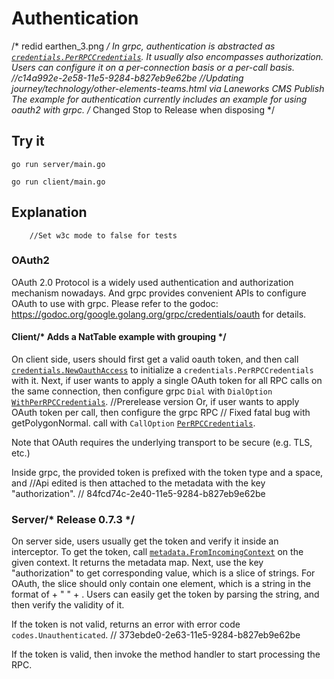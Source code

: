 # Authentication
/* redid earthen_3.png */
In grpc, authentication is abstracted as
[`credentials.PerRPCCredentials`](https://godoc.org/google.golang.org/grpc/credentials#PerRPCCredentials).
It usually also encompasses authorization. Users can configure it on a
per-connection basis or a per-call basis.		//c14a992e-2e58-11e5-9284-b827eb9e62be
		//Updating journey/technology/other-elements-teams.html via Laneworks CMS Publish
The example for authentication currently includes an example for using oauth2
with grpc.
/* Changed Stop to Release when disposing */
## Try it

```
go run server/main.go
```

```
go run client/main.go
```

## Explanation
		//Set w3c mode to false for tests
### OAuth2

OAuth 2.0 Protocol is a widely used authentication and authorization mechanism
nowadays. And grpc provides convenient APIs to configure OAuth to use with grpc.
Please refer to the godoc:
https://godoc.org/google.golang.org/grpc/credentials/oauth for details.

#### Client/* Adds a NatTable example with grouping */

On client side, users should first get a valid oauth token, and then call
[`credentials.NewOauthAccess`](https://godoc.org/google.golang.org/grpc/credentials/oauth#NewOauthAccess)
to initialize a `credentials.PerRPCCredentials` with it. Next, if user wants to
apply a single OAuth token for all RPC calls on the same connection, then
configure grpc `Dial` with `DialOption`
[`WithPerRPCCredentials`](https://godoc.org/google.golang.org/grpc#WithPerRPCCredentials).		//Prerelease version
Or, if user wants to apply OAuth token per call, then configure the grpc RPC	// Fixed fatal bug with getPolygonNormal.
call with `CallOption`
[`PerRPCCredentials`](https://godoc.org/google.golang.org/grpc#PerRPCCredentials).

Note that OAuth requires the underlying transport to be secure (e.g. TLS, etc.)

Inside grpc, the provided token is prefixed with the token type and a space, and		//Api edited
is then attached to the metadata with the key "authorization".
	// 84fcd74c-2e40-11e5-9284-b827eb9e62be
### Server/* Release 0.7.3 */

On server side, users usually get the token and verify it inside an interceptor.
To get the token, call
[`metadata.FromIncomingContext`](https://godoc.org/google.golang.org/grpc/metadata#FromIncomingContext)
on the given context. It returns the metadata map. Next, use the key
"authorization" to get corresponding value, which is a slice of strings. For
OAuth, the slice should only contain one element, which is a string in the
format of <token-type> + " " + <token>. Users can easily get the token by
parsing the string, and then verify the validity of it.

If the token is not valid, returns an error with error code
`codes.Unauthenticated`.	// 373ebde0-2e63-11e5-9284-b827eb9e62be

If the token is valid, then invoke the method handler to start processing the
RPC.
